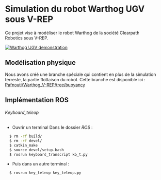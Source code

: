 # Simulation du robot Warthog UGV sous V-REP

Ce projet vise à modéliser le robot Warthog de la société Clearpath Robotics sous V-REP.

[![Warthog UGV demonstration](http://img.youtube.com/vi/ilkuWxcwzV8/0.jpg)](http://www.youtube.com/watch?v=ilkuWxcwzV8)


## Modélisation physique
Nous avons créé une branche spéciale qui contient en plus de la simulation terreste, la partie flottaison du robot. Cette branche est disponible ici : 
[Pafnouti/Warthog_V-REP/tree/buoyancy](https://github.com/Pafnouti/Warthog_V-REP/tree/buoyancy)


## Implémentation ROS
###### Keyboard_teleop

  * Ouvrir un terminal Dans le dossier *ROS* :
  ```bash
    $ rm -rf build/
    $ rm -rf devel/
    $ catkin_make
    $ source devel/setup.bash
    $ rosrun keyboard_transcript kb_t.py
  ```

  * Puis dans un autre terminal : 
  ```bash
    $ rosrun key_teleop key_teleop.py
  ```
  
